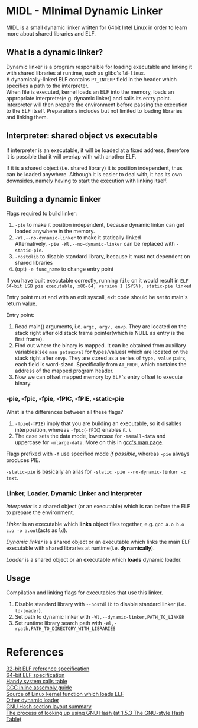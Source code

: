 # MIDL - MInimal Dynamic Linker
MIDL is a small dynamic linker written for 64bit Intel Linux in order to learn more about shared libraries and ELF.

## What is a dynamic linker?
Dynamic linker is a program responsible for loading executable and linking it with shared libraries at runtime, such as glibc's `ld-linux`. \
A dynamically-linked ELF contains `PT_INTERP` field in the header which specifies a path to the interpreter. \
When file is executed, kernel loads an ELF into the memory, loads an appropriate interpreter(e.g. dynamic linker) and calls its entry point. \
Interpreter will then prepare the environment before passing the execution to the ELF itself. Preparations includes but not limited to loading libraries and linking them.

## Interpreter: shared object vs executable

If interpreter is an executable, it will be loaded at a fixed address, therefore it is possible that it will overlap with with another ELF.

If it is a shared object (i.e. shared library) it is position independent, thus can be loaded anywhere. Although it is easier to deal with, it has its own downsides, namely having to start the execution with linking itself.

## Building a dynamic linker
Flags required to build linker:
1. `-pie` to make it position independent, because dynamic linker can get loaded anywhere in the memory.
2. `-Wl,--no-dynamic-linker` to make it statically-linked \
Alternatively, `-pie -Wl,--no-dynamic-linker` can be replaced with `-static-pie`.
3. `-nostdlib` to disable standard library, because it must not dependent on shared libraries
4. (opt) `-e func_name` to change entry point

If you have built executable correctly, running `file` on it would result in `ELF 64-bit LSB pie executable, x86-64, version 1 (SYSV), static-pie linked`

Entry point must end with an exit syscall, exit code should be set to main's return value.

Entry point:
1. Read main() arguments, i.e. `argc, argv, envp`. They are located on the stack right after old stack frame pointer(which is NULL as entry is the first frame).
2. Find out where the binary is mapped. It can be obtained from auxillary variables(see `man getauxval` for types/values) which are located on the stack right after `envp`. They are stored as a series of `type, value` pairs, each field is word-sized. Specifically from `AT_PHDR`, which contains the address of the mapped program header.
3. Now we can offset mapped memory by ELF's entry offset to execute binary.

### -pie, -fpic, -fpie, -fPIC, -fPIE, -static-pie
What is the differences between all these flags?
1. `-fpie`(`-fPIE`) imply that you are building an executable, so it disables interposition, whereas `-fpic`(`-fPIC`) enables it. \
2. The case sets the data mode, lowercase for `-msmall-data` and uppercase for `-mlarge-data`. More on this in [gcc's man page](https://man7.org/linux/man-pages/man1/gcc.1.html).

Flags prefixed with `-f` use specified mode *if possible*, whereas `-pie` always produces PIE.

`-static-pie` is basically an alias for `-static -pie --no-dynamic-linker -z text`.

### Linker, Loader, Dynamic Linker and Interpreter

*Interpreter* is a shared object (or an executable) which is ran before the ELF to prepare the environment. 

*Linker* is an executable which **links** object files together, e.g. `gcc a.o b.o c.o -o a.out`(acts as `ld`).

*Dynamic linker* is a shared object or an executable which links the main ELF executable with shared libraries at runtime(i.e. **dynamically**).

*Loader* is a shared object or an executable which **loads** dynamic loader.


## Usage

Compilation and linking flags for executables that use this linker.
1. Disable standard library with `--nostdlib` to disable standard linker (i.e. `ld-loader`).
2. Set path to dynamic linker with `-Wl,--dynamic-linker,PATH_TO_LINKER`
3. Set runtime library search path with `-Wl,-rpath,PATH_TO_DIRECTORY_WITH_LIBRARIES`

# References
[32-bit ELF reference specification](https://refspecs.linuxfoundation.org/elf/elf.pdf) \
[64-bit ELF specification](https://uclibc.org/docs/elf-64-gen.pdf) \
[Handy system calls table](https://chromium.googlesource.com/chromiumos/docs/+/master/constants/syscalls.md) \
[GCC inline assembly guide](https://www.ibiblio.org/gferg/ldp/GCC-Inline-Assembly-HOWTO.html#s3) \
[Source of Linux kernel function which loads ELF](https://github.com/torvalds/linux/blob/master/fs/binfmt_elf.c#L819C12-L819C27) \
[Other dynamic loader](https://github.com/Ferdi265/dynamic-loader) \
[GNU Hash section layout summary](https://sourceware.org/legacy-ml/binutils/2006-10/msg00377.html) \
[The process of looking up using GNU Hash (at 1.5.3 The GNU-style Hash Table)](https://www.akkadia.org/drepper/dsohowto.pdf)